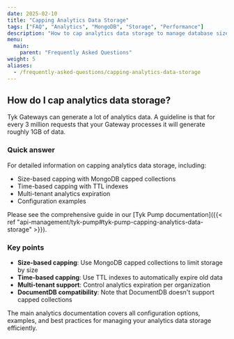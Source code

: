 ```yaml
---
date: 2025-02-10
title: "Capping Analytics Data Storage"
tags: ["FAQ", "Analytics", "MongoDB", "Storage", "Performance"]
description: "How to cap analytics data storage to manage database size and performance"
menu:
  main:
    parent: "Frequently Asked Questions"
weight: 5
aliases:
  - /frequently-asked-questions/capping-analytics-data-storage
---
```


## How do I cap analytics data storage?

Tyk Gateways can generate a lot of analytics data. A guideline is that for every 3 million requests that your Gateway processes it will generate roughly 1GB of data.

### Quick answer

For detailed information on capping analytics data storage, including:
- Size-based capping with MongoDB capped collections
- Time-based capping with TTL indexes
- Multi-tenant analytics expiration
- Configuration examples

Please see the comprehensive guide in our [Tyk Pump documentation]({{< ref "api-management/tyk-pump#tyk-pump-capping-analytics-data-storage" >}}).

### Key points

- **Size-based capping**: Use MongoDB capped collections to limit storage by size
- **Time-based capping**: Use TTL indexes to automatically expire old data
- **Multi-tenant support**: Control analytics expiration per organization
- **DocumentDB compatibility**: Note that DocumentDB doesn't support capped collections

The main analytics documentation covers all configuration options, examples, and best practices for managing your analytics data storage efficiently.